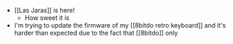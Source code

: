 - [[Las Jaras]] is here!
  - How sweet it is
- I'm trying to update the firmware of my [[8bitdo retro keyboard]] and it's harder than expected due to the fact that [[8bitdo]] only 
